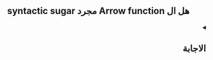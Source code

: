 <h2 align=center>syntactic sugar مجرد Arrow function هل ال</h2>

<details dir=rtl>
  <summary>
    <h2>الاجابة</h2>
  </summary>

  ال Arrow function هي طريقة تانية لكتابة ال regular function و ال syntax بتاعها هو:-
  ```javascript
   (arg1,arg2,...,argN) => expression
  ```
 طيب هو احنا كنا عايزين حاجة زي ال Arrow Function دي لي ؟ `لسببين`
  
- انها syntactic sugar
- بتحل المشكلة الأزلية لل `this` keyword


هنبدأ دلوقتي نشرح كل سبب بالتفصيل...
  
### أولا: انها syntactic sugar 
 
ال arrow function تعتبر short syntax و concise و بتوفر علينا ال Boilerplate code بتاع ال regular function و في شوية rules لازم تتبعها عشان تكتب ال arrow function و هي:
  - لازم نعملها assign ل variable معين أو نستخدمها ك callback [يعني مينفعش أعملها define علطول زي ال regular function]
  ```javascript
  
  // assign to a variable
let func = (arg1,arg2,...,argN)=> expression

// pass as a callback
[...].map((arg1,arg2,...,argN)=> expression)
  
  ```
  
  - ال params لو كان عددها: 
    - 1 بس فال ( ) هيكونوا اختياري بالشكل دا 
  
  ```javascript
  const func = (x) => expression  أو   const func = x => expression
  ```
  

    - أكتر من 1  فال ( ) هيكونوا اجباري بالشكل دا 
  
  ```javascript
  const func = (x,y,z) => expression
  ```
  
  
</details>


